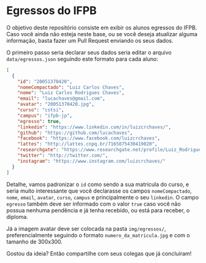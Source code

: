 # Egressos do IFPB

O objetivo deste repositório consiste em exibir os alunos egressos do IFPB. Caso você ainda não esteja neste base, ou se você deseja atualizar alguma informação, basta fazer um Pull Request enviando os seus dados.

O primeiro passo seria declarar seus dados seria editar o arquivo `data/egressos.json` seguindo este formato para cada aluno:

```json
[
  { 
    "id": "20051370420",
    "nomeCompactado": "Luiz Carlos Chaves",
    "nome": "Luiz Carlos Rodrigues Chaves",
    "email": "lucachaves@gmail.com",
    "avatar": "20051370420.jpg",
    "curso": "cstsi",
    "campus": "ifpb-jp",
    "egresso": true,
    "linkedin": "https://www.linkedin.com/in/luizcrchaves/",
    "github": "https://github.com/lucachaves",
    "facebook": "https://www.facebook.com/luizcrchaves",
    "lattes": "http://lattes.cnpq.br/7165875430419020",
    "researchgate": "https://www.researchgate.net/profile/Luiz_Rodrigues_Chaves",
    "twitter": "http://twitter.com/",
    "instagram": "https://www.instagram.com/luizcrchaves/"
  }
]
```

Detalhe, vamos padronizar o `id` como sendo a sua matrícula do curso, e seria muito interessante que você declarasse os campos `nomeCompactado`, `nome`, `email`, `avatar`, `curso`, `campus` e principalmente o seu `linkedin`. O campo `egresso` também deve ser informado com o valor `true` caso você não possua nenhuma pendência e já tenha recebido, ou está para receber, o diploma.

Já a imagem avatar deve ser colocada na pasta `img/egressos/`, preferencialmente seguindo o formato `numero_da_matricula.jpg` e com o tamanho de 300x300.

Gostou da ideia? Então compartilhe com seus colegas que já concluíram!